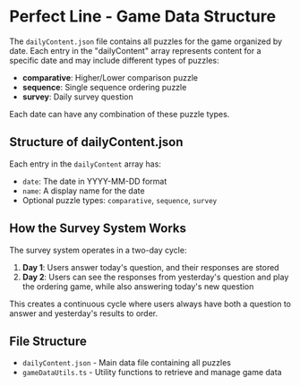 # Perfect Line - Game Data Structure

The `dailyContent.json` file contains all puzzles for the game organized by date.
Each entry in the "dailyContent" array represents content for a specific date
and may include different types of puzzles:

- **comparative**: Higher/Lower comparison puzzle
- **sequence**: Single sequence ordering puzzle
- **survey**: Daily survey question

Each date can have any combination of these puzzle types.

## Structure of dailyContent.json

Each entry in the `dailyContent` array has:
- `date`: The date in YYYY-MM-DD format
- `name`: A display name for the date
- Optional puzzle types: `comparative`, `sequence`, `survey`

## How the Survey System Works

The survey system operates in a two-day cycle:

1. **Day 1**: Users answer today's question, and their responses are stored
2. **Day 2**: Users can see the responses from yesterday's question and play the ordering game, while also answering today's new question

This creates a continuous cycle where users always have both a question to answer and yesterday's results to order.

## File Structure

- `dailyContent.json` - Main data file containing all puzzles
- `gameDataUtils.ts` - Utility functions to retrieve and manage game data 